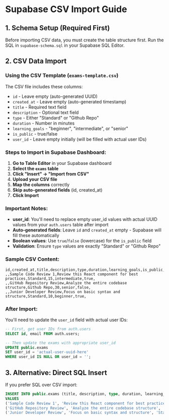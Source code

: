 # Supabase CSV Import Guide

## 1. Schema Setup (Required First)

Before importing CSV data, you must create the table structure first. Run the SQL in `supabase-schema.sql` in your Supabase SQL Editor.

## 2. CSV Data Import

### Using the CSV Template (`exams-template.csv`)

The CSV file includes these columns:

- `id` - Leave empty (auto-generated UUID)
- `created_at` - Leave empty (auto-generated timestamp)
- `title` - Required text field
- `description` - Optional text field
- `type` - Either "Standard" or "Github Repo"
- `duration` - Number in minutes
- `learning_goals` - "beginner", "intermediate", or "senior"
- `is_public` - true/false
- `user_id` - Leave empty initially (will be filled with actual user IDs)

### Steps to Import in Supabase Dashboard:

1. **Go to Table Editor** in your Supabase dashboard
2. **Select the `exams` table**
3. **Click "Insert" → "Import from CSV"**
4. **Upload your CSV file**
5. **Map the columns** correctly
6. **Skip auto-generated fields** (id, created_at)
7. **Click Import**

### Important Notes:

- **user_id**: You'll need to replace empty user_id values with actual UUID values from your `auth.users` table after import
- **Auto-generated fields**: Leave `id` and `created_at` empty - Supabase will fill these automatically
- **Boolean values**: Use `true`/`false` (lowercase) for the `is_public` field
- **Validation**: Ensure `type` values are exactly "Standard" or "Github Repo"

### Sample CSV Content:

```csv
id,created_at,title,description,type,duration,learning_goals,is_public,user_id
,,Sample Code Review 1,Review this React component for best practices,Standard,15,intermediate,true,
,,GitHub Repository Review,Analyze the entire codebase structure,Github Repo,30,senior,false,
,,Junior Developer Review,Focus on basic syntax and structure,Standard,10,beginner,true,
```

### After Import:

You'll need to update the `user_id` field with actual user IDs:

```sql
-- First, get user IDs from auth.users
SELECT id, email FROM auth.users;

-- Then update the exams with appropriate user_id
UPDATE public.exams
SET user_id = 'actual-user-uuid-here'
WHERE user_id IS NULL OR user_id = '';
```

## 3. Alternative: Direct SQL Insert

If you prefer SQL over CSV import:

```sql
INSERT INTO public.exams (title, description, type, duration, learning_goals, is_public, user_id)
VALUES
('Sample Code Review 1', 'Review this React component for best practices', 'Standard', 15, 'intermediate', true, 'user-uuid-here'),
('GitHub Repository Review', 'Analyze the entire codebase structure', 'Github Repo', 30, 'senior', false, 'user-uuid-here'),
('Junior Developer Review', 'Focus on basic syntax and structure', 'Standard', 10, 'beginner', true, 'user-uuid-here');
```
